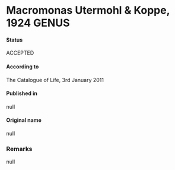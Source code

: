 # Macromonas Utermohl & Koppe, 1924 GENUS

#### Status
ACCEPTED

#### According to
The Catalogue of Life, 3rd January 2011

#### Published in
null

#### Original name
null

### Remarks
null